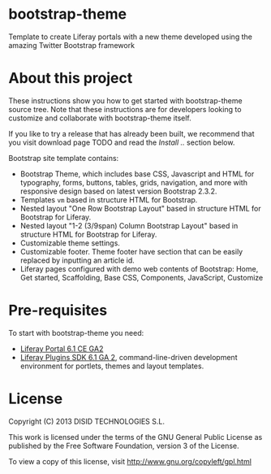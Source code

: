 bootstrap-theme
===============

Template to create Liferay portals with a new theme developed using the amazing Twitter Bootstrap framework

About this project
==================

These instructions show you how to get started with bootstrap-theme source tree. Note that these instructions are for developers looking to customize and collaborate with bootstrap-theme itself.

If you like to try a release that has already been built, we recommend that you visit download page TODO and read the *Install ..* section below.

Bootstrap site template contains:

* Bootstrap Theme, which includes base CSS, Javascript and HTML for typography, forms, buttons, tables, grids, navigation, and more with responsive design based on latest version Bootstrap 2.3.2.
* Templates `vm` based in structure HTML for Bootstrap.
* Nested layout "One Row Bootstrap Layout" based in structure HTML for Bootstrap for Liferay.
* Nested layout "1-2 (3/9span) Column Bootstrap Layout" based in structure HTML for Bootstrap for Liferay.
* Customizable theme settings.
* Customizable footer. Theme footer have section that can be easily replaced by inputting an article id.
* Liferay pages configured with demo web contents of Bootstrap: Home, Get started, Scaffolding, Base CSS, Components, JavaScript, Customize

Pre-requisites
==============

To start with bootstrap-theme you need:

* [Liferay Portal 6.1 CE GA2](http://www.liferay.com/es/downloads/liferay-portal/available-releases)
* [Liferay Plugins SDK 6.1 GA 2](http://www.liferay.com/es/downloads/liferay-portal/additional-files), command-line-driven development environment for portlets, themes and layout templates.

License
=======

Copyright (C) 2013 DISID TECHNOLOGIES S.L.

This work is licensed under the terms of the GNU General Public License as published by the Free Software Foundation, version 3 of the License.

To view a copy of this license, visit http://www.gnu.org/copyleft/gpl.html


